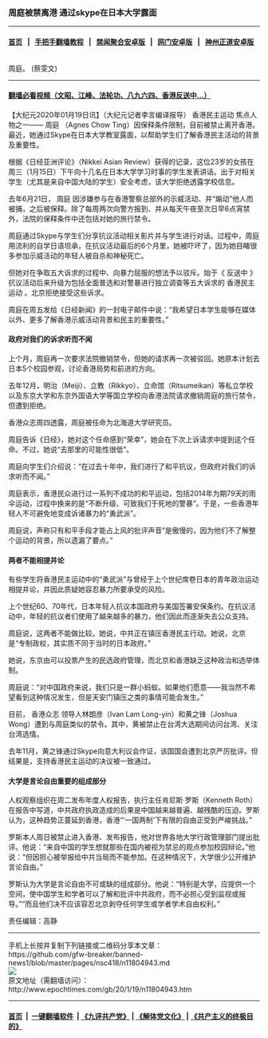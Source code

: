 ### 周庭被禁离港 通过skype在日本大学露面
------------------------

#### [首页](https://github.com/gfw-breaker/banned-news1/blob/master/README.md) &nbsp;&nbsp;|&nbsp;&nbsp; [手把手翻墙教程](https://github.com/gfw-breaker/guides/wiki) &nbsp;&nbsp;|&nbsp;&nbsp; [禁闻聚合安卓版](https://github.com/gfw-breaker/bn-android) &nbsp;&nbsp;|&nbsp;&nbsp; [网门安卓版](https://github.com/oGate2/oGate) &nbsp;&nbsp;|&nbsp;&nbsp; [神州正道安卓版](https://github.com/SzzdOgate/update) 



<div><img alt="" class="aligncenter wp-post-image" src="http://i.epochtimes.com/assets/uploads/2019/08/6ec2f40d06c73a3ac03a254073746e2a-600x400.jpg"/>
<div class="red16 caption">
 <p>
  周庭。 (蔡雯文)
 </p>
</div>
</div><hr/>

#### [翻墙必看视频（文昭、江峰、法轮功、八九六四、香港反送中...）](http://167.172.214.107/home.html)

<div><p>
 【大纪元2020年01月19日讯】（大纪元记者李言编译报导）
 <ok href="http://www.epochtimes.com/gb/tag/%E9%A6%99%E6%B8%AF%E6%B0%91%E4%B8%BB%E8%BF%90%E5%8A%A8.html">
  香港民主运动
 </ok>
 焦点人物之一——
 <ok href="http://www.epochtimes.com/gb/tag/%E5%91%A8%E5%BA%AD.html">
  周庭
 </ok>
 （Agnes Chow Ting）因保释条件限制，目前被禁止离开香港。最近，她通过Skype在日本大学教室露面，以帮助学生们了解香港民主活动的背景及重要性。
</p>
<p>
 根据《日经亚洲评论》（Nikkei Asian Review）获得的记录，这位23岁的女孩在周三（1月15日）下午向十几名在日本大学学习时事的学生发表讲话。出于对相关学生（尤其是来自中国大陆的学生）安全考虑，该大学拒绝透露学校信息。
</p>
<p>
 去年6月21日，
 <ok href="http://www.epochtimes.com/gb/tag/%E5%91%A8%E5%BA%AD.html">
  周庭
 </ok>
 因涉嫌参与在香港警察总部外的示威活动、并“煽动”他人而被捕，之后被保释。除了每周两次向警方报到、并从每天午夜至次日早6点宵禁外，法院的保释条件中还包括对她的旅行禁令。
</p>
<p>
 周庭通过Skype与学生们分享抗议活动相关影片并与学生进行对话。过程中，周庭用流利的自学日语坦承，在抗议活动最后的6个月里，她被吓坏了，因为她目睹很多参加示威活动的年轻人被自杀和神秘死亡。
</p>
<p>
 但她对在争取五大诉求的过程中、向暴力屈服的想法予以驳斥。始于《
 <ok href="http://www.epochtimes.com/gb/tag/%E5%8F%8D%E9%80%81%E4%B8%AD.html">
  反送中
 </ok>
 》抗议活动后来升级为包括全面普选和对警暴进行独立调查等五大诉求的
 <ok href="http://www.epochtimes.com/gb/tag/%E9%A6%99%E6%B8%AF%E6%B0%91%E4%B8%BB%E8%BF%90%E5%8A%A8.html">
  香港民主运动
 </ok>
 。北京拒绝接受这些诉求。
</p>
<p>
 周庭在周五发给《日经新闻》的一封电子邮件中说：“我希望日本学生能够在媒体以外、更多了解香港示威活动背景和民主的重要性。”
</p>
<h4>
 政府对我们的诉求听而不闻
</h4>
<p>
 上个月，周庭再一次要求法院撤销禁令，但她的请求再一次被驳回。她原本计划去日本5个校园参观，讨论香港局势和前进的方向。
</p>
<p>
 去年12月，明治（Meiji）、立教（Rikkyo）、立命馆（Ritsumeikan）等私立学校以及东京大学和东京外国语大学等国立学校向香港法院请求撤销周庭的旅行禁令，但遭到拒绝。
</p>
<p>
 香港众志周四透露，周庭被任命为北海道大学研究员。
</p>
<p>
 周庭告诉《日经》，她对这个任命感到“荣幸”，她会在下次上诉请求中提到这个任命。不过，她说“去那里的可能性很低”。
</p>
<p>
 周庭向学生们介绍说：“在过去十年中，我们进行了和平抗议，但政府对我们的诉求听而不闻。”
</p>
<p>
 周庭表示，香港民众进行过一系列不成功的和平运动，包括2014年为期79天的雨伞运动，过程中换来的是“不断升级、可致我们于死地的警暴”。于是，一些香港年轻人不可避免地变成诉诸暴力的“勇武派”。
</p>
<p>
 周庭说，声称只有和平手段才能占上风的批评声音“是傲慢的，因为他们不了解整个运动的背景，所以遗漏了要点。”
</p>
<h4>
 两者不能相提并论
</h4>
<p>
 有些学生将香港民主运动中的“勇武派”与曾经于上个世纪席卷日本的青年政治运动相提并论，并因此质疑她容忍暴力所要承受的风险。
</p>
<p>
 上个世纪60、70年代，日本年轻人抗议本国政府与美国签署安保条约。在抗议活动中，年轻的抗议者们使用了越来越多的暴力，他们因此而逐渐失去公众支持。
</p>
<p>
 周庭说，这两者不能做比较。她说，中共正在镇压香港民主行动。她说，北京是“专制政权，其实质不同于当时的日本政府。”
</p>
<p>
 她说，东京由可以投票产生的民选政府管理，而北京和香港缺乏这种政治和选举体制。
</p>
<p>
 周庭说：“对中国政府来说，我们只是一群小蚂蚁。如果他们愿意——我当然不希望看到这种情况发生，但是天安门镇压之类的事情可能会发生。”
</p>
<p>
 目前，
 <ok href="http://www.epochtimes.com/gb/tag/%E9%A6%99%E6%B8%AF%E4%BC%97%E5%BF%97.html">
  香港众志
 </ok>
 领导人林朗彦（Ivan Lam Long-yin）和黄之锋（Joshua Wong）遭到与周庭类似的禁令。其中，黄被禁止在台湾大选期间访问台湾、关注台湾选情。
</p>
<p>
 去年11月，黄之锋通过Skype向意大利议会作证，该国国会遭到北京严厉批评。但结果是，支持香港民主运动的决议被一致通过。
</p>
<h4>
 大学是言论自由重要的组成部分
</h4>
<p>
 人权观察组织在周二发布年度人权报告，执行主任肯尼斯·罗斯（Kenneth Roth）在报告中写道，中共政府执政造成的后果是中国越来越普遍、越残酷的压迫。罗斯认为，这种趋势正蔓延到香港，香港“‘一国两制’下有限的自由正受到严峻挑战。”
</p>
<p>
 罗斯本人周日被禁止进入香港、发布报告，他对世界各地大学行政管理部门提出批评。他说：“来自中国的学生想就那些在国内被视为禁忌的观点参加校园辩论。”他说：“但因担心被举报给中共当局而不能参加。在这种情况下，大学很少公开维护言论自由。”
</p>
<p>
 罗斯认为大学是言论自由不可或缺的组成部分。他说：“特别是大学，应提供一个空间，使中国学生和学者可以了解和批评中共政府，而不必担心受到监视或报导。”“而且他们决不应该容忍北京剥夺任何学生或学者学术自由权利。”
</p>
<p>
 责任编辑：高静
</p>
</div>
<hr/>
手机上长按并复制下列链接或二维码分享本文章：<br/>
https://github.com/gfw-breaker/banned-news1/blob/master/pages/nsc418/n11804943.md <br/>
<a href='https://github.com/gfw-breaker/banned-news1/blob/master/pages/nsc418/n11804943.md'><img src='https://github.com/gfw-breaker/banned-news1/blob/master/pages/nsc418/n11804943.md.png'/></a> <br/>
原文地址（需翻墙访问）：http://www.epochtimes.com/gb/20/1/19/n11804943.htm


------------------------
#### [首页](https://github.com/gfw-breaker/banned-news1/blob/master/README.md) &nbsp;|&nbsp; [一键翻墙软件](https://github.com/gfw-breaker/nogfw/blob/master/README.md) &nbsp;| [《九评共产党》](https://github.com/gfw-breaker/9ping.md/blob/master/README.md#九评之一评共产党是什么) | [《解体党文化》](https://github.com/gfw-breaker/jtdwh.md/blob/master/README.md) | [《共产主义的终极目的》](https://github.com/gfw-breaker/gczydzjmd.md/blob/master/README.md)


<img src='http://gfw-breaker.win/banned-news/pages/nsc418/n11804943.md' width='0px' height='0px'/>